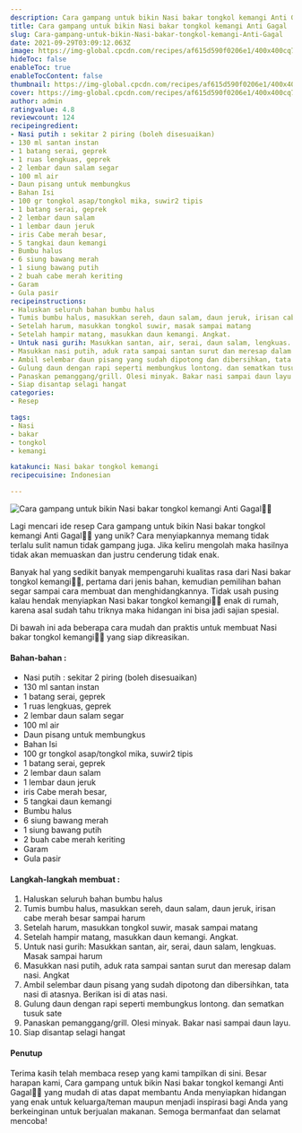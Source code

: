 ```yaml
---
description: Cara gampang untuk bikin Nasi bakar tongkol kemangi Anti Gagal"
title: Cara gampang untuk bikin Nasi bakar tongkol kemangi Anti Gagal
slug: Cara-gampang-untuk-bikin-Nasi-bakar-tongkol-kemangi-Anti-Gagal
date: 2021-09-29T03:09:12.063Z
image: https://img-global.cpcdn.com/recipes/af615d590f0206e1/400x400cq70/photo.jpg
hideToc: false
enableToc: true
enableTocContent: false
thumbnail: https://img-global.cpcdn.com/recipes/af615d590f0206e1/400x400cq70/photo.jpg
cover: https://img-global.cpcdn.com/recipes/af615d590f0206e1/400x400cq70/photo.jpg
author: admin
ratingvalue: 4.8
reviewcount: 124
recipeingredient:
- Nasi putih : sekitar 2 piring (boleh disesuaikan)
- 130 ml santan instan
- 1 batang serai, geprek
- 1 ruas lengkuas, geprek
- 2 lembar daun salam segar
- 100 ml air
- Daun pisang untuk membungkus
- Bahan Isi
- 100 gr tongkol asap/tongkol mika, suwir2 tipis
- 1 batang serai, geprek
- 2 lembar daun salam
- 1 lembar daun jeruk
- iris Cabe merah besar,
- 5 tangkai daun kemangi
- Bumbu halus
- 6 siung bawang merah
- 1 siung bawang putih
- 2 buah cabe merah keriting
- Garam
- Gula pasir
recipeinstructions:
- Haluskan seluruh bahan bumbu halus
- Tumis bumbu halus, masukkan sereh, daun salam, daun jeruk, irisan cabe merah besar sampai harum
- Setelah harum, masukkan tongkol suwir, masak sampai matang
- Setelah hampir matang, masukkan daun kemangi. Angkat.
- Untuk nasi gurih: Masukkan santan, air, serai, daun salam, lengkuas. Masak sampai harum
- Masukkan nasi putih, aduk rata sampai santan surut dan meresap dalam nasi. Angkat
- Ambil selembar daun pisang yang sudah dipotong dan dibersihkan, tata nasi di atasnya. Berikan isi di atas nasi.
- Gulung daun dengan rapi seperti membungkus lontong. dan sematkan tusuk sate
- Panaskan pemanggang/grill. Olesi minyak. Bakar nasi sampai daun layu.
- Siap disantap selagi hangat
categories:
- Resep

tags:
- Nasi
- bakar
- tongkol
- kemangi

katakunci: Nasi bakar tongkol kemangi
recipecuisine: Indonesian

---
```


![Cara gampang untuk bikin Nasi bakar tongkol kemangi Anti Gagal👩‍🍳](https://img-global.cpcdn.com/recipes/af615d590f0206e1/400x400cq70/photo.jpg)

Lagi mencari ide resep Cara gampang untuk bikin Nasi bakar tongkol kemangi Anti Gagal👩‍🍳 yang unik? Cara menyiapkannya memang tidak terlalu sulit namun tidak gampang juga. Jika keliru mengolah maka hasilnya tidak akan memuaskan dan justru cenderung tidak enak.

Banyak hal yang sedikit banyak mempengaruhi kualitas rasa dari Nasi bakar tongkol kemangi👩‍🍳, pertama dari jenis bahan, kemudian pemilihan bahan segar sampai cara membuat dan menghidangkannya. Tidak usah pusing kalau hendak menyiapkan Nasi bakar tongkol kemangi👩‍🍳 enak di rumah, karena asal sudah tahu triknya maka hidangan ini bisa jadi sajian spesial.

Di bawah ini ada beberapa cara mudah dan praktis untuk membuat Nasi bakar tongkol kemangi👩‍🍳 yang siap dikreasikan.

<!--inarticleads1-->

#### Bahan-bahan :

- Nasi putih : sekitar 2 piring (boleh disesuaikan)
- 130 ml santan instan
- 1 batang serai, geprek
- 1 ruas lengkuas, geprek
- 2 lembar daun salam segar
- 100 ml air
- Daun pisang untuk membungkus
- Bahan Isi
- 100 gr tongkol asap/tongkol mika, suwir2 tipis
- 1 batang serai, geprek
- 2 lembar daun salam
- 1 lembar daun jeruk
- iris Cabe merah besar,
- 5 tangkai daun kemangi
- Bumbu halus
- 6 siung bawang merah
- 1 siung bawang putih
- 2 buah cabe merah keriting
- Garam
- Gula pasir

<!--inarticleads2-->

#### Langkah-langkah membuat :

1. Haluskan seluruh bahan bumbu halus
1. Tumis bumbu halus, masukkan sereh, daun salam, daun jeruk, irisan cabe merah besar sampai harum
1. Setelah harum, masukkan tongkol suwir, masak sampai matang
1. Setelah hampir matang, masukkan daun kemangi. Angkat.
1. Untuk nasi gurih: Masukkan santan, air, serai, daun salam, lengkuas. Masak sampai harum
1. Masukkan nasi putih, aduk rata sampai santan surut dan meresap dalam nasi. Angkat
1. Ambil selembar daun pisang yang sudah dipotong dan dibersihkan, tata nasi di atasnya. Berikan isi di atas nasi.
1. Gulung daun dengan rapi seperti membungkus lontong. dan sematkan tusuk sate
1. Panaskan pemanggang/grill. Olesi minyak. Bakar nasi sampai daun layu.
1. Siap disantap selagi hangat

#### Penutup

Terima kasih telah membaca resep yang kami tampilkan di sini. Besar harapan kami, Cara gampang untuk bikin Nasi bakar tongkol kemangi Anti Gagal👩‍🍳 yang mudah di atas dapat membantu Anda menyiapkan hidangan yang enak untuk keluarga/teman maupun menjadi inspirasi bagi Anda yang berkeinginan untuk berjualan makanan. Semoga bermanfaat dan selamat mencoba!